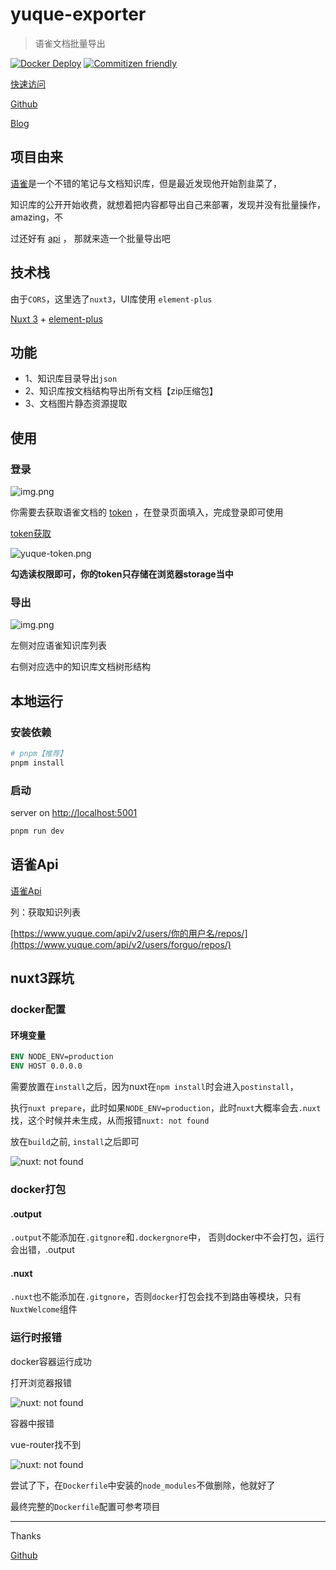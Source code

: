 # yuque-exporter

> 语雀文档批量导出

[![Docker Deploy](https://github.com/wforguo/yuque-exporter/actions/workflows/docker-image-hub.yml/badge.svg)](https://github.com/wforguo/yuque-exporter/actions/workflows/docker-image-hub.yml)
[![Commitizen friendly](https://img.shields.io/badge/commitizen-friendly-brightgreen?logo=github)](http://commitizen.github.io/cz-cli/)

[快速访问](https://forguo.cn/yuque/)

[Github](https://github.com/wforguo/yuque-exporter)

[Blog](https://github.com/wforguo/forguo.cn)

## 项目由来

[语雀](https://www.yuque.com/)是一个不错的笔记与文档知识库，但是最近发现他开始割韭菜了，

知识库的公开开始收费，就想着把内容都导出自己来部署，发现并没有批量操作，amazing，不

过还好有 [api](https://www.yuque.com/yuque/developer/doc) ， 那就来造一个批量导出吧

## 技术栈

由于`CORS`，这里选了`nuxt3`，UI库使用 `element-plus`

[Nuxt 3](https://nuxt.com/docs/getting-started/introduction) + [element-plus](https://element-plus.org/zh-CN/)

## 功能

- 1、知识库目录导出`json`
- 2、知识库按文档结构导出所有文档【zip压缩包】
- 3、文档图片静态资源提取

## 使用

### 登录

![img.png](docs/yuque-login.png)

你需要去获取语雀文档的 [token](https://www.yuque.com/yuque/developer/api#785a3731) ，在登录页面填入，完成登录即可使用

[token获取](https://www.yuque.com/yuque/developer/api#785a3731)

![yuque-token.png](docs/yuque-token.png)

**勾选读权限即可，你的token只存储在浏览器storage当中**

### 导出

![img.png](docs/yuque-export.png)

左侧对应语雀知识库列表

右侧对应选中的知识库文档树形结构

## 本地运行

### 安装依赖

```bash
# pnpm【推荐】
pnpm install
```

### 启动

server on [http://localhost:5001](http://localhost:5001)

```bash
pnpm run dev
```

## 语雀Api

[语雀Api](https://www.yuque.com/yuque/developer/doc)

列：获取知识列表

[https://www.yuque.com/api/v2/users/你的用户名/repos/](https://www.yuque.com/api/v2/users/forguo/repos/)

## nuxt3踩坑

### docker配置

#### 环境变量

```dockerfile
ENV NODE_ENV=production
ENV HOST 0.0.0.0
```

需要放置在`install`之后，因为nuxt在`npm install`时会进入`postinstall`，

执行`nuxt prepare`，此时如果`NODE_ENV=production`，此时`nuxt`大概率会去`.nuxt`找，这个时候并未生成，从而报错`nuxt: not found`

放在`build`之前, `install`之后即可

![nuxt: not found](docs/nuxt-error-not-found.jpg)

### docker打包

#### .output
  
`.output`不能添加在`.gitgnore`和`.dockergnore`中，
否则docker中不会打包，运行会出错，.output

#### .nuxt
  
`.nuxt`也不能添加在`.gitgnore`，否则`docker`打包会找不到路由等模块，只有`NuxtWelcome`组件

### 运行时报错

docker容器运行成功

打开浏览器报错

![nuxt: not found](docs/nuxt-error-unavaliable.jpg)

容器中报错

vue-router找不到

![nuxt: not found](docs/nuxt-error-vue-router.jpg)

尝试了下，在`Dockerfile`中安装的`node_modules`不做删除，他就好了

最终完整的`Dockerfile`配置可参考项目

---

Thanks

[Github](https://github.com/wforguo/yuque-exporter)
